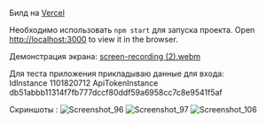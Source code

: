 Билд на <a href='https://whats-app-eta.vercel.app/'>Vercel</a> 

Необходимо использовать `npm start` для запуска проекта.
Open [http://localhost:3000](http://localhost:3000) to view it in the browser.

Демонстрация экрана: 
[screen-recording (2).webm](https://github.com/Gobezar/WhatsApp./assets/105110053/c59fbffd-a59b-42ab-8226-d4dd9c28ffc2)


Для теста приложения прикладываю данные для входа: <br/>
IdInstance 1101820712 ApiTokenInstance	db51abbb11314f7fb777dccf80ddf59a6958cc7c8e9541f5af

Скриншоты : 
![Screenshot_96](https://github.com/Gobezar/WhatsApp./assets/105110053/38a99dee-801f-4927-a1ac-be95ed0af147)
![Screenshot_97](https://github.com/Gobezar/WhatsApp./assets/105110053/175d7f74-41d6-4246-bee3-a6539f74b587)
![Screenshot_106](https://github.com/Gobezar/WhatsApp./assets/105110053/206d5833-5775-4184-bbc7-fbb918c5dc71)

